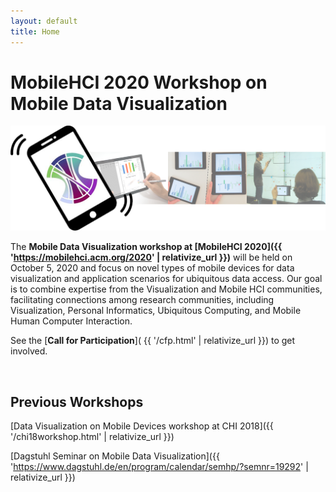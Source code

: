 ```yaml
---
layout: default
title: Home
---
```


<h1 class="workshop-title">
  MobileHCI 2020 Workshop on Mobile Data Visualization
</h1>

<img
  class="teaser"
  src="/images/teaser.png"
  title="{{ site.title }}"
  alt="{{ site.title }}"
/>

The <strong>Mobile Data Visualization workshop at [MobileHCI 2020]({{ 'https://mobilehci.acm.org/2020' | relativize_url }})</strong> will be held on October 5, 2020 and focus on novel types of mobile devices for data visualization and application scenarios for ubiquitous data access. Our goal is to combine expertise from the Visualization and Mobile HCI communities, facilitating connections among research communities, including Visualization, Personal Informatics, Ubiquitous Computing, and Mobile Human Computer Interaction.

See the [**Call for Participation**]( {{ '/cfp.html' | relativize_url }}) to get involved.

<p>&nbsp;</p>

## Previous Workshops

[Data Visualization on Mobile Devices workshop at CHI 2018]({{ '/chi18workshop.html' | relativize_url }})

[Dagstuhl Seminar on Mobile Data Visualization]({{ 'https://www.dagstuhl.de/en/program/calendar/semhp/?semnr=19292' | relativize_url }})
